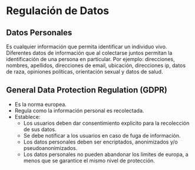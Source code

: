# Regulación de Datos

## Datos Personales

Es cualquier información que permita identificar un individuo vivo. Diferentes datos de información que al colectarse juntos permitan la identificación de una persona en particular. Por ejemplo: direcciones, nombres, apellidos, direcciones de email, ubicación, direcciones ip, datos de raza, opiniones políticas, orientación sexual y datos de salud.

## General Data Protection Regulation (GDPR)

- Es la norma europea.
- Regula como la información personal es recolectada.
- Establece:
    * Los usuarios deben dar consentimiento explicito para la recolección de sus datos.
    * Se debe notificar a los usuarios en caso de fuga de información.
    * Los datos personales deben ser encriptados, anonimizados y/o pseudoanonimizados.
    * Los datos personales no pueden abandonar los limites de europa, a menos que se garantice el mismo nivel de protección.

